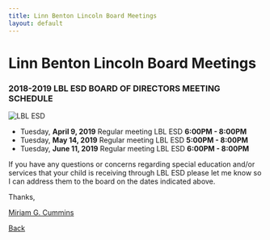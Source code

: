 ```yaml
---
title: Linn Benton Lincoln Board Meetings
layout: default
---
```


# Linn Benton Lincoln Board Meetings

### 2018-2019 LBL ESD BOARD OF DIRECTORS MEETING SCHEDULE

![LBL ESD](/miriamforeducation/imgs/lblesd.png)

* Tuesday, **April 9, 2019** Regular meeting LBL ESD **6:00PM - 8:00PM**
* Tuesday, **May 14, 2019** Regular meeting LBL ESD **5:00PM - 8:00PM**
* Tuesday, **June 11, 2019** Regular meeting LBL ESD **6:00PM - 8:00PM**

If you have any questions or concerns regarding special education and/or services that your child is receiving through LBL ESD please let me know so I can address them to the board on the dates indicated above.

Thanks,

[Miriam G. Cummins](https://www.miriamgcummins.com)

[Back](https://miriamgcummins.com)
